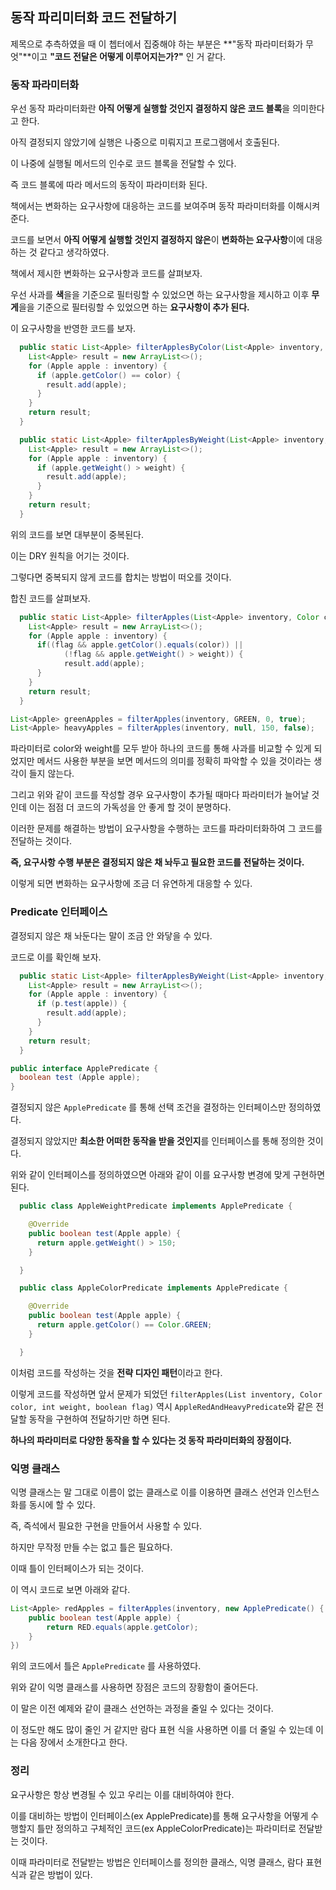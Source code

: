 ## 동작 파리미터화 코드 전달하기

제목으로 추측하였을 때 이 쳅터에서 집중해야 하는 부분은 **"동작 파라미터화가 무엇"**이고 **"코드 전달은 어떻게 이루어지는가?"** 인 거 같다.



### 동작 파라미터화

우선 동작 파라미터화란 **아직 어떻게 실행할 것인지 결정하지 않은 코드 블록**을 의미한다고 한다.

아직 결정되지 않았기에 실행은 나중으로 미뤄지고 프로그램에서 호출된다.

이 나중에 실행될 메서드의 인수로 코드 블록을 전달할 수 있다.

즉 코드 블록에 따라 메서드의 동작이 파라미터화 된다.



책에서는 변화하는 요구사항에 대응하는 코드를 보여주며 동작 파라미터화를 이해시켜 준다.

코드를 보면서 **아직 어떻게 실행할 것인지 결정하지 않은**이 **변화하는 요구사항**이에 대응하는 것 같다고 생각하였다.



책에서 제시한 변화하는 요구사항과 코드를 살펴보자.

우선 사과를 **색**을을 기준으로 필터링할 수 있었으면 하는 요구사항을 제시하고 이후 **무게**을을 기준으로 필터링할 수 있었으면 하는 **요구사항이 추가 된다.**

이 요구사항을 반영한 코드를 보자.

```java
  public static List<Apple> filterApplesByColor(List<Apple> inventory, Color color) {
    List<Apple> result = new ArrayList<>();
    for (Apple apple : inventory) {
      if (apple.getColor() == color) {
        result.add(apple);
      }
    }
    return result;
  }

  public static List<Apple> filterApplesByWeight(List<Apple> inventory, int weight) {
    List<Apple> result = new ArrayList<>();
    for (Apple apple : inventory) {
      if (apple.getWeight() > weight) {
        result.add(apple);
      }
    }
    return result;
  }
```

위의 코드를 보면 대부분이 중복된다.

이는 DRY 원칙을 어기는 것이다.



그렇다면 중복되지 않게 코드를 합치는 방법이 떠오를 것이다.

합친 코드를 살펴보자.

```java
  public static List<Apple> filterApples(List<Apple> inventory, Color color, int weight, boolean flag) {
    List<Apple> result = new ArrayList<>();
    for (Apple apple : inventory) {
      if((flag && apple.getColor().equals(color)) || 
         	(!flag && apple.getWeight() > weight)) {
        	result.add(apple);
      }
    }
    return result;
  }

List<Apple> greenApples = filterApples(inventory, GREEN, 0, true);
List<Apple> heavyApples = filterApples(inventory, null, 150, false);
```

파라미터로 color와 weight를 모두 받아 하나의 코드를 통해 사과를 비교할 수 있게 되었지만 메서드 사용한 부분을 보면 메서드의 의미를 정확히 파악할  수 있을 것이라는 생각이 들지 않는다.

그리고 위와 같이 코드를 작성할 경우 요구사항이 추가될 때마다 파라미터가 늘어날 것인데 이는 점점 더 코드의 가독성을 안 좋게 할 것이 분명하다.



이러한 문제를 해결하는 방법이 요구사항을 수행하는 코드를 파라미터화하여 그 코드를 전달하는 것이다.

**즉, 요구사항 수행 부분은 결정되지 않은 채 놔두고 필요한 코드를 전달하는 것이다.**

이렇게 되면 변화하는 요구사항에 조금 더 유연하게 대응할 수 있다.



### Predicate 인터페이스

결정되지 않은 채 놔둔다는 말이 조금 안 와닿을 수 있다.

코드로 이를 확인해 보자.

```java
  public static List<Apple> filterApplesByWeight(List<Apple> inventory, ApplePrediate p) {
    List<Apple> result = new ArrayList<>();
    for (Apple apple : inventory) {
      if (p.test(apple)) {
        result.add(apple);
      }
    }
    return result;
  }
```

```java
public interface ApplePredicate {
  boolean test (Apple apple);
}
```

결정되지 않은 `ApplePredicate` 를 통해 선택 조건을 결정하는 인터페이스만 정의하였다.

결정되지 않았지만 **최소한 어떠한 동작을 받을 것인지**를 인터페이스를 통해 정의한 것이다.



위와 같이 인터페이스를 정의하였으면 아래와 같이 이를 요구사항 변경에 맞게 구현하면 된다.

```java
  public class AppleWeightPredicate implements ApplePredicate {

    @Override
    public boolean test(Apple apple) {
      return apple.getWeight() > 150;
    }

  }

  public class AppleColorPredicate implements ApplePredicate {

    @Override
    public boolean test(Apple apple) {
      return apple.getColor() == Color.GREEN;
    }

  }
```

이처럼 코드를 작성하는 것을 **전략 디자인 패턴**이라고 한다.



이렇게 코드를 작성하면 앞서 문제가 되었던 `filterApples(List inventory, Color color, int weight, boolean flag)` 역시 `AppleRedAndHeavyPredicate`와 같은 전달할 동작을 구현하여 전달하기만 하면 된다.

**하나의 파라미터로 다양한 동작을 할 수 있다는 것 동작 파라미터화의 장점이다.**



### 익명 클래스

익명 클래스는 말 그대로 이름이 없는 클래스로 이를 이용하면 클래스 선언과 인스턴스화를 동시에 할 수 있다.

즉, 즉석에서 필요한 구현을 만들어서 사용할 수 있다.



하지만 무작정 만들 수는 없고 틀은 필요하다.

이때 틀이 인터페이스가 되는 것이다.

이 역시 코드로 보면 아래와 같다.

```java
List<Apple> redApples = filterApples(inventory, new ApplePredicate() {
  	public boolean test(Apple apple) {
      	return RED.equals(apple.getColor);
    }
})
```

위의 코드에서 틀은 `ApplePredicate` 를 사용하였다.

위와 같이 익명 클래스를 사용하면 장점은 코드의 장황함이 줄어든다.

이 말은 이전 예제와 같이 클래스 선언하는 과정을 줄일 수 있다는 것이다.



이 정도만 해도 많이 줄인 거 같지만 람다 표현 식을 사용하면 이를 더 줄일 수 있는데 이는 다음 장에서 소개한다고 한다.



### 정리

요구사항은 항상 변경될 수 있고 우리는 이를 대비하여야 한다.

이를 대비하는 방법이 인터페이스(ex ApplePredicate)를 통해 요구사항을 어떻게 수행할지 틀만 정의하고 구체적인 코드(ex AppleColorPredicate)는 파라미터로 전달받는 것이다.

이때 파라미터로 전달받는 방법은 인터페이스를 정의한 클래스, 익명 클래스, 람다 표현 식과 같은 방법이 있다.



